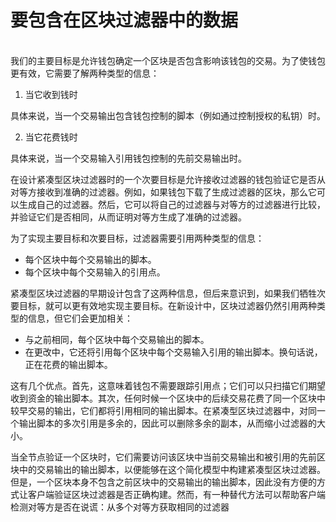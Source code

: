 # 要包含在区块过滤器中的数据

\
我们的主要目标是允许钱包确定一个区块是否包含影响该钱包的交易。为了使钱包更有效，它需要了解两种类型的信息：

1. 当它收到钱时

&#x20;     具体来说，当一个交易输出包含钱包控制的脚本（例如通过控制授权的私钥）时。

2. 当它花费钱时

&#x20;      具体来说，当一个交易输入引用钱包控制的先前交易输出时。

&#x20;在设计紧凑型区块过滤器时的一个次要目标是允许接收过滤器的钱包验证它是否从对等方接收到准确的过滤器。例如，如果钱包下载了生成过滤器的区块，那么它可以生成自己的过滤器。然后，它可以将自己的过滤器与对等方的过滤器进行比较，并验证它们是否相同，从而证明对等方生成了准确的过滤器。&#x20;

为了实现主要目标和次要目标，过滤器需要引用两种类型的信息：

* 每个区块中每个交易输出的脚本。
* 每个区块中每个交易输入的引用点。&#x20;

紧凑型区块过滤器的早期设计包含了这两种信息，但后来意识到，如果我们牺牲次要目标，就可以更有效地实现主要目标。在新设计中，区块过滤器仍然引用两种类型的信息，但它们会更加相关：

* 与之前相同，每个区块中每个交易输出的脚本。
* 在更改中，它还将引用每个区块中每个交易输入引用的输出脚本。换句话说，正在花费的输出脚本。&#x20;

这有几个优点。首先，这意味着钱包不需要跟踪引用点；它们可以只扫描它们期望收到资金的输出脚本。其次，任何时候一个区块中的后续交易花费了同一个区块中较早交易的输出，它们都将引用相同的输出脚本。在紧凑型区块过滤器中，对同一个输出脚本的多次引用是多余的，因此可以删除多余的副本，从而缩小过滤器的大小。&#x20;

当全节点验证一个区块时，它们需要访问该区块中当前交易输出和被引用的先前区块中的交易输出的输出脚本，以便能够在这个简化模型中构建紧凑型区块过滤器。但是，一个区块本身不包含之前区块中的交易输出的输出脚本，因此没有方便的方式让客户端验证区块过滤器是否正确构建。然而，有一种替代方法可以帮助客户端检测对等方是否在说谎：从多个对等方获取相同的过滤器
